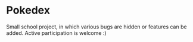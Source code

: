 # Pokedex

Small school project, in which various bugs are hidden or features can be added. Active participation is welcome :)
